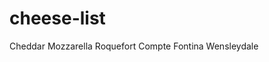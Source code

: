 # cheese-list
Cheddar</li>
        Mozzarella
        Roquefort
        Compte
        Fontina
        Wensleydale
